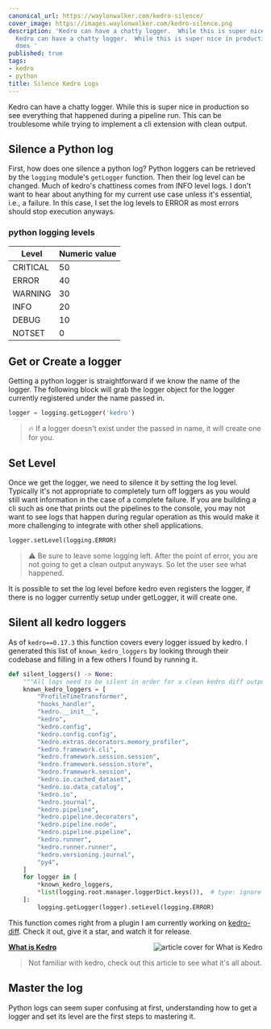 ```yaml
---
canonical_url: https://waylonwalker.com/kedro-silence/
cover_image: https://images.waylonwalker.com/kedro-silence.png
description: 'Kedro can have a chatty logger.  While this is super nice in production
  Kedro can have a chatty logger.  While this is super nice in production First, how
  does '
published: true
tags:
- kedro
- python
title: Silence Kedro Logs
---
```


Kedro can have a chatty logger.  While this is super nice in production so see everything that happened during a pipeline run. This can be troublesome while trying to implement a cli extension with clean output.

## Silence a Python log

First, how does one silence a python log?  Python loggers can be retrieved by the `logging` module's `getLogger` function. Then their log level can be changed.  Much of kedro's chattiness comes from INFO level logs.  I don't want to hear about anything for my current use case unless it's essential, i.e., a failure.  In this case, I set the log levels to ERROR as most errors should stop execution anyways.


### python logging levels


| Level    | Numeric value |
|----------|---------------|
| CRITICAL | 50            |
| ERROR    | 40            |
| WARNING  | 30            |
| INFO     | 20            |
| DEBUG    | 10            |
| NOTSET   | 0             |


## Get or Create a logger

Getting a python logger is straightforward if we know the name of the logger. The following block will grab the logger object for the logger currently registered under the name passed in.

``` python
logger = logging.getLogger('kedro')
```

> 🔥 If a logger doesn't exist under the passed in name, it will create one for you.

## Set Level

Once we get the logger, we need to silence it by setting the log level. Typically it's not appropriate to completely turn off loggers as you would still want information in the case of a complete failure.  If you are building a cli such as one that prints out the pipelines to the console, you may not want to see logs that happen during regular operation as this would make it more challenging to integrate with other shell applications.

``` python 
logger.setLevel(logging.ERROR)
```

> ⚠ Be sure to leave some logging left. After the point of error, you are not
> going to get a clean output anyways.  So let the user see what happened.

It is possible to set the log level before kedro even registers the logger, if there is no logger currently setup under getLogger, it will create one.

## Silent all kedro loggers

As of `kedro==0.17.3` this function covers every logger issued by kedro.  I generated this list of `known_kedro_loggers` by looking through their codebase and filling in a few others I found by running it.

``` python
def silent_loggers() -> None:
    """All logs need to be silent in order for a clean kedro diff output."""
    known_kedro_loggers = [
        "ProfileTimeTransformer",
        "hooks_handler",
        "kedro.__init__",
        "kedro",
        "kedro.config",
        "kedro.config.config",
        "kedro.extras.decorators.memory_profiler",
        "kedro.framework.cli",
        "kedro.framework.session.session",
        "kedro.framework.session.store",
        "kedro.framework.session",
        "kedro.io.cached_dataset",
        "kedro.io.data_catalog",
        "kedro.io",
        "kedro.journal",
        "kedro.pipeline",
        "kedro.pipeline.decorators",
        "kedro.pipeline.node",
        "kedro.pipeline.pipeline",
        "kedro.runner",
        "kedro.runner.runner",
        "kedro.versioning.journal",
        "py4",
    ]
    for logger in [
        *known_kedro_loggers,
        *list(logging.root.manager.loggerDict.keys()),  # type: ignore
    ]:
        logging.getLogger(logger).setLevel(logging.ERROR)
```

This function comes right from a plugin I am currently working on [kedro-diff](https://github.com/WaylonWalker/kedro-diff).  Check it out, give it a star, and watch it for release.



  <div class="onelinelink-wrapper">
      <a class="onelinelink" href="https://waylonwalker.com/what-is-kedro/">
          <img style="float: right;" align='right' src="https://images.waylonwalker.com/what-is-kedro-og_250x140.png" alt="article cover for 
 What is Kedro
"/>
          <p><strong>
 What is Kedro
</strong></p>
      </a>
  </div>


> Not familiar with kedro, check out this article to see what it's all about.

## Master the log

Python logs can seem super confusing at first, understanding how to get a logger and set its level are the first steps to mastering it.